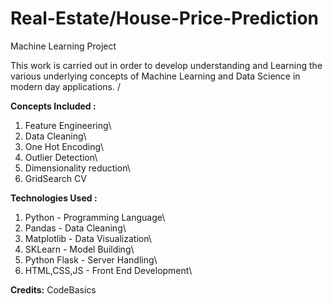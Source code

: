 # Real-Estate/House-Price-Prediction

Machine Learning Project

This work is carried out in order to develop understanding and Learning the various underlying concepts of Machine Learning and Data Science in modern day applications. /

**Concepts Included :**

1) Feature Engineering\
2) Data Cleaning\
3) One Hot Encoding\
4) Outlier Detection\
5) Dimensionality reduction\
6) GridSearch CV 

**Technologies Used :**

1) Python - Programming Language\
2) Pandas - Data Cleaning\
3) Matplotlib - Data Visualization\
4) SKLearn - Model Building\
5) Python Flask - Server Handling\
6) HTML,CSS,JS - Front End Development\

**Credits:**
CodeBasics
